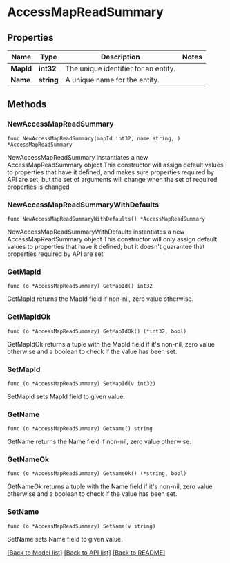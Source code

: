 # AccessMapReadSummary

## Properties

Name | Type | Description | Notes
------------ | ------------- | ------------- | -------------
**MapId** | **int32** | The unique identifier for an entity. | 
**Name** | **string** | A unique name for the entity. | 

## Methods

### NewAccessMapReadSummary

`func NewAccessMapReadSummary(mapId int32, name string, ) *AccessMapReadSummary`

NewAccessMapReadSummary instantiates a new AccessMapReadSummary object
This constructor will assign default values to properties that have it defined,
and makes sure properties required by API are set, but the set of arguments
will change when the set of required properties is changed

### NewAccessMapReadSummaryWithDefaults

`func NewAccessMapReadSummaryWithDefaults() *AccessMapReadSummary`

NewAccessMapReadSummaryWithDefaults instantiates a new AccessMapReadSummary object
This constructor will only assign default values to properties that have it defined,
but it doesn't guarantee that properties required by API are set

### GetMapId

`func (o *AccessMapReadSummary) GetMapId() int32`

GetMapId returns the MapId field if non-nil, zero value otherwise.

### GetMapIdOk

`func (o *AccessMapReadSummary) GetMapIdOk() (*int32, bool)`

GetMapIdOk returns a tuple with the MapId field if it's non-nil, zero value otherwise
and a boolean to check if the value has been set.

### SetMapId

`func (o *AccessMapReadSummary) SetMapId(v int32)`

SetMapId sets MapId field to given value.


### GetName

`func (o *AccessMapReadSummary) GetName() string`

GetName returns the Name field if non-nil, zero value otherwise.

### GetNameOk

`func (o *AccessMapReadSummary) GetNameOk() (*string, bool)`

GetNameOk returns a tuple with the Name field if it's non-nil, zero value otherwise
and a boolean to check if the value has been set.

### SetName

`func (o *AccessMapReadSummary) SetName(v string)`

SetName sets Name field to given value.



[[Back to Model list]](../README.md#documentation-for-models) [[Back to API list]](../README.md#documentation-for-api-endpoints) [[Back to README]](../README.md)


